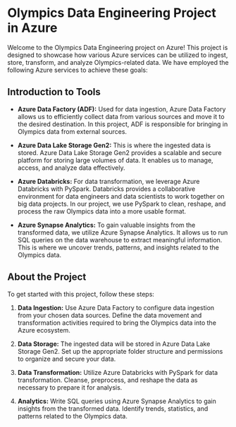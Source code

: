 # Olympics Data Engineering Project in Azure

Welcome to the Olympics Data Engineering project on Azure! This project is designed to showcase how various Azure services can be utilized to ingest, store, transform, and analyze Olympics-related data. We have employed the following Azure services to achieve these goals:

## Introduction to Tools

- **Azure Data Factory (ADF):** Used for data ingestion, Azure Data Factory allows us to efficiently collect data from various sources and move it to the desired destination. In this project, ADF is responsible for bringing in Olympics data from external sources.

- **Azure Data Lake Storage Gen2:** This is where the ingested data is stored. Azure Data Lake Storage Gen2 provides a scalable and secure platform for storing large volumes of data. It enables us to manage, access, and analyze data effectively.

- **Azure Databricks:** For data transformation, we leverage Azure Databricks with PySpark. Databricks provides a collaborative environment for data engineers and data scientists to work together on big data projects. In our project, we use PySpark to clean, reshape, and process the raw Olympics data into a more usable format.

- **Azure Synapse Analytics:** To gain valuable insights from the transformed data, we utilize Azure Synapse Analytics. It allows us to run SQL queries on the data warehouse to extract meaningful information. This is where we uncover trends, patterns, and insights related to the Olympics data.

## About the Project

To get started with this project, follow these steps:

1. **Data Ingestion:** Use Azure Data Factory to configure data ingestion from your chosen data sources. Define the data movement and transformation activities required to bring the Olympics data into the Azure ecosystem.

2. **Data Storage:** The ingested data will be stored in Azure Data Lake Storage Gen2. Set up the appropriate folder structure and permissions to organize and secure your data.

3. **Data Transformation:** Utilize Azure Databricks with PySpark for data transformation. Cleanse, preprocess, and reshape the data as necessary to prepare it for analysis.

4. **Analytics:** Write SQL queries using Azure Synapse Analytics to gain insights from the transformed data. Identify trends, statistics, and patterns related to the Olympics data.

